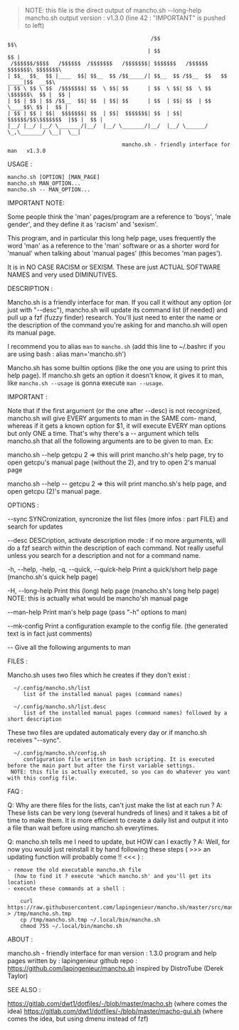 > NOTE: this file is the direct output of mancho.sh --long-help
> mancho.sh output version : v1.3.0
> (line 42 : "IMPORTANT" is pushed to left)


	                                             /$$                             $$\
	                                            | $$                             $$ |
	 /$$$$$$/$$$$   /$$$$$$  /$$$$$$$   /$$$$$$$| $$$$$$$   /$$$$$$     $$$$$$$\ $$$$$$$\
	| $$_  $$_  $$ |____  $$| $$__  $$ /$$_____/| $$__  $$ /$$__  $$   $$  _____|$$  __$$\
	| $$ \ $$ \ $$  /$$$$$$$| $$  \ $$| $$      | $$  \ $$| $$  \ $$   \$$$$$$\  $$ |  $$ |
	| $$ | $$ | $$ /$$__  $$| $$  | $$| $$      | $$  | $$| $$  | $$    \____$$\ $$ |  $$ |
	| $$ | $$ | $$|  $$$$$$$| $$  | $$|  $$$$$$$| $$  | $$|  $$$$$$/$$\$$$$$$$  |$$ |  $$ |
	|__/ |__/ |__/ \_______/|__/  |__/ \_______/|__/  |__/ \______/ \_,\_______/ \__|  \__|

                                        mancho.sh - friendly interface for man   v1.3.0


USAGE :

	mancho.sh [OPTION] [MAN_PAGE]
	mancho.sh MAN_OPTION...
	mancho.sh -- MAN_OPTION...

IMPORTANT NOTE:

   Some people think the 'man' pages/program are a reference to 'boys', 'male gender', and they define it as 'racism' and 'sexism'.

   This program, and in particular this long help page, uses frequently the word 'man' as a reference to the 'man' software or as a shorter
   word for 'manual' when talking about 'manual pages' (this becomes 'man pages').

   It is in NO CASE RACISM or SEXISM. These are just ACTUAL SOFTWARE NAMES and very used DIMINUTIVES.

DESCRIPTION :

   Mancho.sh is a friendly interface for man. If you call it without any option (or just with "--desc"), mancho.sh will update its command
   list (if needed) and pull up a fzf (fuzzy finder) research. You'll just need to enter the name or the description of the command you're
   asking for and mancho.sh will open its manual page.

   I recommend you to alias `man` to `mancho.sh` (add this line to ~/.bashrc if you are using bash : alias man='mancho.sh')

   Mancho.sh has some builtin options (like the one you are using to print this help page). If mancho.sh gets an option it doesn't know, it
   gives it to man, like `mancho.sh --usage` is gonna execute `man --usage`.

   IMPORTANT :
   
   Note that if the first argument (or the one after --desc) is not recognized, mancho.sh will give EVERY arguments to man in the SAME com-
   mand, whereas if it gets a known option for $1, it will execute EVERY man options but only ONE a time. That's why there's a -- argument
   which tells mancho.sh that all the following arguments are to be given to man. Ex:

   mancho.sh --help getcpu 2
     => this will print mancho.sh's help page, try to open getcpu's manual page (without the 2), and try to open 2's manual page

   mancho.sh --help -- getcpu 2
     => this will print mancho.sh's help page, and open getcpu (2)'s manual page.

OPTIONS :

   --sync
      SYNCronization, syncronize the list files (more infos : part FILE) and search for updates

   --desc
      DESCription, activate description mode : if no more arguments, will do a fzf search within the description of each command.
      Not really useful unless you search for a description and not for a command name.

   -h, --help, -help, -q, --quick, --quick-help
      Print a quick/short help page (mancho.sh's quick help page)

   -H, --long-help
      Print this (long) help page (mancho.sh's long help page)
      NOTE: this is actually what would be mancho'sh manual page

   --man-help
      Print man's help page (pass "-h" options to man)

   --mk-config
      Print a configuration example to the config file.
      (the generated text is in fact just comments)

   --
      Give all the following arguments to man

FILES :

   Mancho.sh uses two files which he creates if they don't exist :
   
      ~/.config/mancho.sh/list
         list of the installed manual pages (command names)

      ~/.config/mancho.sh/list.desc
         list of the installed manual pages (command names) followed by a short description

   These two files are updated automaticaly every day or if mancho.sh receives "--sync".

      ~/.config/mancho.sh/config.sh
         configuration file written in bash scripting. It is executed before the main part but after the first variable settings.
	 NOTE: this file is actually executed, so you can do whatever you want with this config file.

FAQ :

   Q: Why are there files for the lists, can't just make the list at each run ?
   A: These lists can be very long (several hundreds of lines) and it takes a bit of time to make them. It is more efficient to create a
        daily list and output it into a file than wait before using mancho.sh everytimes.

   Q: mancho.sh tells me I need to update, but HOW can I exactly ?
   A: Well, for now you would just reinstall it by hand following these steps ( >>> an updating function will probably come !! <<< ) :

	- remove the old executable mancho.sh file
	  (how to find it ? execute 'which mancho.sh' and you'll get its location)
	- execute these commands at a shell :

	    curl https://raw.githubusercontent.com/lapingenieur/mancho.sh/master/src/mancho.sh > /tmp/mancho.sh.tmp
	    cp /tmp/mancho.sh.tmp ~/.local/bin/mancho.sh
	    chmod 755 ~/.local/bin/mancho.sh

ABOUT :

   mancho.sh - friendly interface for man
   version : 1.3.0
   program and help pages written by : lapingenieur
   github repo : https://github.com/lapingenieur/mancho.sh
   inspired by DistroTube (Derek Taylor)

SEE ALSO :

   https://gitlab.com/dwt1/dotfiles/-/blob/master/macho.sh			(where comes the idea)
   https://gitlab.com/dwt1/dotfiles/-/blob/master/macho-gui.sh			(where comes the idea, but using dmenu instead of fzf)

